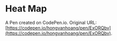 # Heat Map

A Pen created on CodePen.io. Original URL: [https://codepen.io/hongvanhoang/pen/ExORQbv](https://codepen.io/hongvanhoang/pen/ExORQbv).


